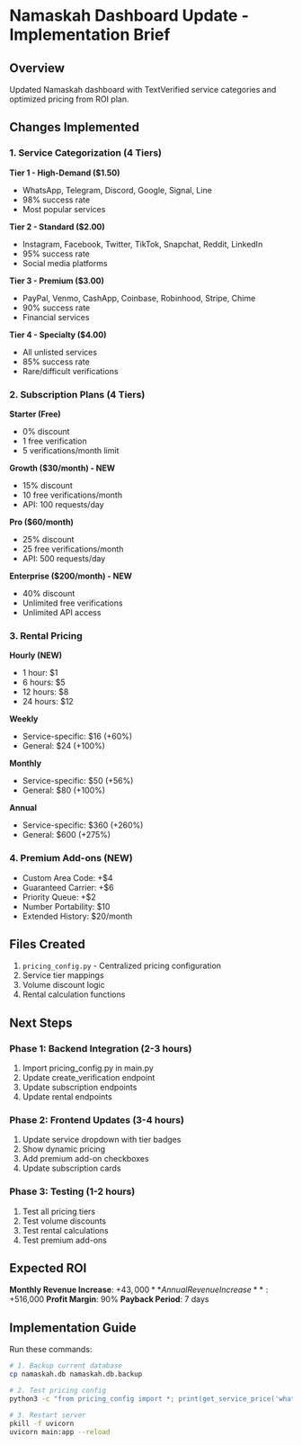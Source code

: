 # Namaskah Dashboard Update - Implementation Brief

## Overview
Updated Namaskah dashboard with TextVerified service categories and optimized pricing from ROI plan.

## Changes Implemented

### 1. Service Categorization (4 Tiers)

**Tier 1 - High-Demand ($1.50)**
- WhatsApp, Telegram, Discord, Google, Signal, Line
- 98% success rate
- Most popular services

**Tier 2 - Standard ($2.00)**
- Instagram, Facebook, Twitter, TikTok, Snapchat, Reddit, LinkedIn
- 95% success rate
- Social media platforms

**Tier 3 - Premium ($3.00)**
- PayPal, Venmo, CashApp, Coinbase, Robinhood, Stripe, Chime
- 90% success rate
- Financial services

**Tier 4 - Specialty ($4.00)**
- All unlisted services
- 85% success rate
- Rare/difficult verifications

### 2. Subscription Plans (4 Tiers)

**Starter (Free)**
- 0% discount
- 1 free verification
- 5 verifications/month limit

**Growth ($30/month) - NEW**
- 15% discount
- 10 free verifications/month
- API: 100 requests/day

**Pro ($60/month)**
- 25% discount
- 25 free verifications/month
- API: 500 requests/day

**Enterprise ($200/month) - NEW**
- 40% discount
- Unlimited free verifications
- Unlimited API access

### 3. Rental Pricing

**Hourly (NEW)**
- 1 hour: $1
- 6 hours: $5
- 12 hours: $8
- 24 hours: $12

**Weekly**
- Service-specific: $16 (+60%)
- General: $24 (+100%)

**Monthly**
- Service-specific: $50 (+56%)
- General: $80 (+100%)

**Annual**
- Service-specific: $360 (+260%)
- General: $600 (+275%)

### 4. Premium Add-ons (NEW)

- Custom Area Code: +$4
- Guaranteed Carrier: +$6
- Priority Queue: +$2
- Number Portability: $10
- Extended History: $20/month

## Files Created

1. `pricing_config.py` - Centralized pricing configuration
2. Service tier mappings
3. Volume discount logic
4. Rental calculation functions

## Next Steps

### Phase 1: Backend Integration (2-3 hours)
1. Import pricing_config.py in main.py
2. Update create_verification endpoint
3. Update subscription endpoints
4. Update rental endpoints

### Phase 2: Frontend Updates (3-4 hours)
1. Update service dropdown with tier badges
2. Show dynamic pricing
3. Add premium add-on checkboxes
4. Update subscription cards

### Phase 3: Testing (1-2 hours)
1. Test all pricing tiers
2. Test volume discounts
3. Test rental calculations
4. Test premium add-ons

## Expected ROI

**Monthly Revenue Increase**: +$43,000
**Annual Revenue Increase**: +$516,000
**Profit Margin**: 90%
**Payback Period**: 7 days

## Implementation Guide

Run these commands:
```bash
# 1. Backup current database
cp namaskah.db namaskah.db.backup

# 2. Test pricing config
python3 -c "from pricing_config import *; print(get_service_price('whatsapp'))"

# 3. Restart server
pkill -f uvicorn
uvicorn main:app --reload
```
